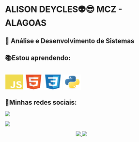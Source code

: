 <h1> ALISON DEYCLES👽😎  MCZ - ALAGOAS</h1>

<h2>🤖 Análise e Desenvolvimento de Sistemas </h2>

  <p>
  <h2> 📚Estou aprendendo: </h2>
  
  <div style="display: inline_block"><br>
  <img align="center" alt="Deycles-Js" height="50" width="60" title="Javascript" src="https://raw.githubusercontent.com/devicons/devicon/master/icons/javascript/javascript-plain.svg">
  <img align="center" alt="Deycles-HTML" height="50" width="60" title="HTML5" src="https://raw.githubusercontent.com/devicons/devicon/master/icons/html5/html5-original.svg">
  <img align="center" alt="Deycles-CSS" height="50" width="60" title="CSS3" src="https://raw.githubusercontent.com/devicons/devicon/master/icons/css3/css3-original.svg">
  <img align="center" alt="Deycles-Python" height="50" width="60" title="Python" src="https://raw.githubusercontent.com/devicons/devicon/master/icons/python/python-original.svg">
 
</div>
  <p>
    <h2>🤠Minhas redes sociais: </h2>
  </p>
<div>
  <a href="https://instagram.com/deycles" target="_blank"><img src="https://img.shields.io/badge/-Instagram-%23E4405F?style=for-the-badge&logo=instagram&logoColor=white" target="_blank"></a>
 
  <a href="https://www.linkedin.com/in/deycles" target="_blank"><img src="https://img.shields.io/badge/-LinkedIn-%230077B5?style=for-the-badge&logo=linkedin&logoColor=white" target="_blank"></a> 
  </div>


<div align="center">
  <a href="https://github.com/DEYCLES">
  <img height="180em" src="https://github-readme-stats.vercel.app/api?username=DEYCLES&show_icons=true&theme=tokyonight&include_all_commits=true&count_private=true"/>
  <img height="180em" src="https://github-readme-stats.vercel.app/api/top-langs/?username=DEYCLES&layout=compact&langs_count=7&theme=tokyonight"/>
</div>
